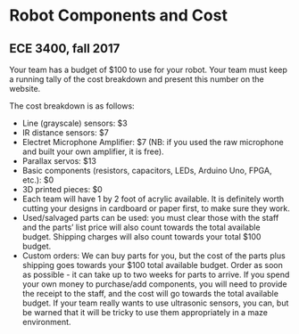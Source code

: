 # Robot Components and Cost

## ECE 3400, fall 2017

Your team has a budget of $100 to use for your robot. Your team must keep a running tally of the cost breakdown and present this number on the website.

The cost breakdown is as follows:

* Line (grayscale) sensors: $3
* IR distance sensors: $7
* Electret Microphone Amplifier: $7 (NB: if you used the raw microphone and built your own amplifier, it is free). 
* Parallax servos: $13
* Basic components (resistors, capacitors, LEDs, Arduino Uno, FPGA, etc.): $0
* 3D printed pieces: $0
* Each team will have 1 by 2 foot of acrylic available. It is definitely worth cutting your designs in cardboard or paper first, to make sure they work. 
* Used/salvaged parts can be used: you must clear those with the staff and the parts’ list price will also count towards the total available budget. Shipping charges will also count towards your total $100 budget.
* Custom orders: We can buy parts for you, but the cost of the parts plus shipping goes towards your $100 total available budget. Order as soon as possible - it can take up to two weeks for parts to arrive. If you spend your own money to purchase/add components, you will need to provide the receipt to the staff, and the cost will go towards the total available budget. If your team really wants to use ultrasonic sensors, you can, but be warned that it will be tricky to use them appropriately in a maze environment.

